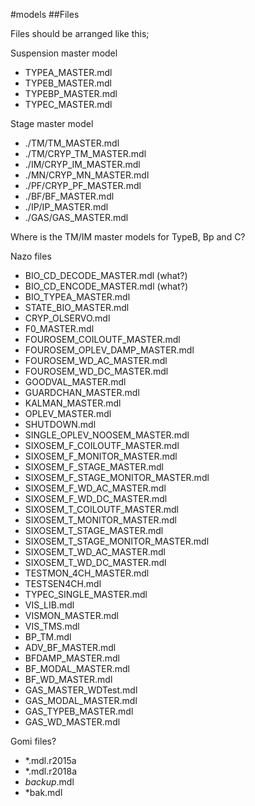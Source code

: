 #models
##Files

Files should be arranged like this;

Suspension master model
 - TYPEA_MASTER.mdl
 - TYPEB_MASTER.mdl
 - TYPEBP_MASTER.mdl
 - TYPEC_MASTER.mdl

Stage master model
 - ./TM/TM_MASTER.mdl
 - ./TM/CRYP_TM_MASTER.mdl 
 - ./IM/CRYP_IM_MASTER.mdl 
 - ./MN/CRYP_MN_MASTER.mdl
 - ./PF/CRYP_PF_MASTER.mdl
 - ./BF/BF_MASTER.mdl
 - ./IP/IP_MASTER.mdl
 - ./GAS/GAS_MASTER.mdl

Where is the TM/IM master models for TypeB, Bp and C?


Nazo files
 - BIO_CD_DECODE_MASTER.mdl (what?)
 - BIO_CD_ENCODE_MASTER.mdl (what?) 
 - BIO_TYPEA_MASTER.mdl
 - STATE_BIO_MASTER.mdl
 - CRYP_OLSERVO.mdl
 - F0_MASTER.mdl
 - FOUROSEM_COILOUTF_MASTER.mdl
 - FOUROSEM_OPLEV_DAMP_MASTER.mdl
 - FOUROSEM_WD_AC_MASTER.mdl
 - FOUROSEM_WD_DC_MASTER.mdl
 - GOODVAL_MASTER.mdl
 - GUARDCHAN_MASTER.mdl
 - KALMAN_MASTER.mdl
 - OPLEV_MASTER.mdl
 - SHUTDOWN.mdl
 - SINGLE_OPLEV_NOOSEM_MASTER.mdl
 - SIXOSEM_F_COILOUTF_MASTER.mdl
 - SIXOSEM_F_MONITOR_MASTER.mdl
 - SIXOSEM_F_STAGE_MASTER.mdl
 - SIXOSEM_F_STAGE_MONITOR_MASTER.mdl
 - SIXOSEM_F_WD_AC_MASTER.mdl
 - SIXOSEM_F_WD_DC_MASTER.mdl
 - SIXOSEM_T_COILOUTF_MASTER.mdl
 - SIXOSEM_T_MONITOR_MASTER.mdl
 - SIXOSEM_T_STAGE_MASTER.mdl
 - SIXOSEM_T_STAGE_MONITOR_MASTER.mdl
 - SIXOSEM_T_WD_AC_MASTER.mdl
 - SIXOSEM_T_WD_DC_MASTER.mdl
 - TESTMON_4CH_MASTER.mdl
 - TESTSEN4CH.mdl
 - TYPEC_SINGLE_MASTER.mdl
 - VIS_LIB.mdl
 - VISMON_MASTER.mdl
 - VIS_TMS.mdl
 - BP_TM.mdl
 - ADV_BF_MASTER.mdl
 - BFDAMP_MASTER.mdl
 - BF_MODAL_MASTER.mdl
 - BF_WD_MASTER.mdl
 - GAS_MASTER_WDTest.mdl
 - GAS_MODAL_MASTER.mdl
 - GAS_TYPEB_MASTER.mdl
 - GAS_WD_MASTER.mdl

Gomi files?
 - *.mdl.r2015a
 - *.mdl.r2018a
 - *backup*.mdl
 - *bak.mdl